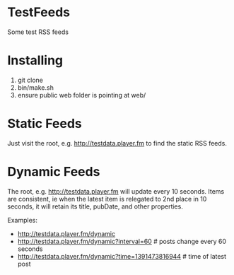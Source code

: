 TestFeeds
=========

Some test RSS feeds

Installing
==========

1. git clone
2. bin/make.sh
3. ensure public web folder is pointing at web/

Static Feeds
============

Just visit the root, e.g. http://testdata.player.fm to find the static RSS feeds.

Dynamic Feeds
=============

The root, e.g. http://testdata.player.fm will update every 10 seconds. Items are
consistent, ie when the latest item is relegated to 2nd place in 10 seconds,
it will retain its title, pubDate, and other properties.

Examples:

* http://testdata.player.fm/dynamic
* http://testdata.player.fm/dynamic?interval=60 # posts change every 60 seconds
* http://testdata.player.fm/dynamic?time=1391473816944 # time of latest post
